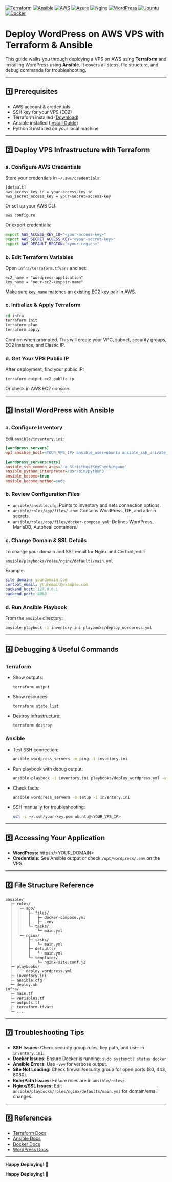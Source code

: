 [![Terraform](https://img.shields.io/badge/Terraform-7B42BC?logo=terraform&logoColor=white&style=for-the-badge)](https://www.terraform.io/)
[![Ansible](https://img.shields.io/badge/Ansible-EE0000?logo=ansible&logoColor=white&style=for-the-badge)](https://www.ansible.com/)
[![AWS](https://img.shields.io/badge/AWS-232F3E?logo=amazon-aws&logoColor=white&style=for-the-badge)](https://aws.amazon.com/)
[![Azure](https://img.shields.io/badge/Azure-0078D4?logo=microsoft-azure&logoColor=white&style=for-the-badge)](https://azure.microsoft.com/)
[![Nginx](https://img.shields.io/badge/Nginx-009639?logo=nginx&logoColor=white&style=for-the-badge)](https://nginx.org/)
[![WordPress](https://img.shields.io/badge/WordPress-21759B?logo=wordpress&logoColor=white&style=for-the-badge)](https://wordpress.org/)
[![Ubuntu](https://img.shields.io/badge/Ubuntu-E95420?logo=ubuntu&logoColor=white&style=for-the-badge)](https://ubuntu.com/)
[![Docker](https://img.shields.io/badge/Docker-2496ED?logo=docker&logoColor=white&style=for-the-badge)](https://www.docker.com/)

# Deploy WordPress on AWS VPS with Terraform & Ansible

This guide walks you through deploying a VPS on AWS using **Terraform** and installing WordPress using **Ansible**. It covers all steps, file structure, and debug commands for troubleshooting.

---

## 1️⃣ Prerequisites

- AWS account & credentials
- SSH key for your VPS (EC2)
- Terraform installed ([Download](https://www.terraform.io/downloads.html))
- Ansible installed ([Install Guide](https://docs.ansible.com/ansible/latest/installation_guide/intro_installation.html))
- Python 3 installed on your local machine

---

## 2️⃣ Deploy VPS Infrastructure with Terraform

### a. Configure AWS Credentials

Store your credentials in `~/.aws/credentials`:
```
[default]
aws_access_key_id = your-access-key-id
aws_secret_access_key = your-secret-access-key
```

Or set up your AWS CLI:
```sh
aws configure
```
Or export credentials:
```sh
export AWS_ACCESS_KEY_ID="<your-access-key>"
export AWS_SECRET_ACCESS_KEY="<your-secret-key>"
export AWS_DEFAULT_REGION="<your-region>"
```

### b. Edit Terraform Variables

Open `infra/terraform.tfvars` and set:
```hcl
ec2_name = "wordpress-application"
key_name = "your-ec2-keypair-name"
```
Make sure `key_name` matches an existing EC2 key pair in AWS.

### c. Initialize & Apply Terraform

```sh
cd infra
terraform init
terraform plan
terraform apply
```
Confirm when prompted. This will create your VPC, subnet, security groups, EC2 instance, and Elastic IP.

### d. Get Your VPS Public IP

After deployment, find your public IP:
```sh
terraform output ec2_public_ip
```
Or check in AWS EC2 console.

---

## 3️⃣ Install WordPress with Ansible

### a. Configure Inventory

Edit `ansible/inventory.ini`:
```ini
[wordpress_servers]
wp1 ansible_host=<YOUR_VPS_IP> ansible_user=ubuntu ansible_ssh_private_key_file=~/.ssh/your-key.pem

[wordpress_servers:vars]
ansible_ssh_common_args='-o StrictHostKeyChecking=no'
ansible_python_interpreter=/usr/bin/python3
ansible_become=true
ansible_become_method=sudo
```

### b. Review Configuration Files

- `ansible/ansible.cfg`: Points to inventory and sets connection options.
- `ansible/roles/app/files/.env`: Contains WordPress, DB, and admin secrets.
- `ansible/roles/app/files/docker-compose.yml`: Defines WordPress, MariaDB, Autoheal containers.

### c. Change Domain & SSL Details

To change your domain and SSL email for Nginx and Certbot, edit:
```
ansible/playbooks/roles/nginx/defaults/main.yml
```
Example:
```yaml
site_domain: yourdomain.com
certbot_email: youremail@example.com
backend_host: 127.0.0.1
backend_port: 8080
```

### d. Run Ansible Playbook

From the `ansible` directory:
```sh
ansible-playbook -i inventory.ini playbooks/deploy_wordpress.yml
```

---

## 4️⃣ Debugging & Useful Commands

### Terraform

- Show outputs:
  ```sh
  terraform output
  ```
- Show resources:
  ```sh
  terraform state list
  ```
- Destroy infrastructure:
  ```sh
  terraform destroy
  ```

### Ansible

- Test SSH connection:
  ```sh
  ansible wordpress_servers -m ping -i inventory.ini
  ```
- Run playbook with debug output:
  ```sh
  ansible-playbook -i inventory.ini playbooks/deploy_wordpress.yml -vvv
  ```
- Check facts:
  ```sh
  ansible wordpress_servers -m setup -i inventory.ini
  ```
- SSH manually for troubleshooting:
  ```sh
  ssh -i ~/.ssh/your-key.pem ubuntu@<YOUR_VPS_IP>
  ```

---

## 5️⃣ Accessing Your Application

- **WordPress:** https://<YOUR_DOMAIN>
- **Credentials:** See Ansible output or check `/opt/wordpress/.env` on the VPS.

---

## 6️⃣ File Structure Reference

```
ansible/
  ├─ roles/
  │   ├─ app/
  │   │   ├─ files/
  │   │   │   ├─ docker-compose.yml
  │   │   │   ├─ .env
  │   │   └─ tasks/
  │   │       └─ main.yml
  │   └─ nginx/
  │       ├─ tasks/
  │       │   └─ main.yml
  │       ├─ defaults/
  │       │   └─ main.yml
  │       └─ templates/
  │           └─ nginx-site.conf.j2
  ├─ playbooks/
  │   └─ deploy_wordpress.yml
  ├─ inventory.ini
  ├─ ansible.cfg
  └─ deploy.sh
infra/
  ├─ main.tf
  ├─ variables.tf
  ├─ outputs.tf
  ├─ terraform.tfvars
  └─ ...
```

---

## 7️⃣ Troubleshooting Tips

- **SSH Issues:** Check security group rules, key path, and user in `inventory.ini`.
- **Docker Issues:** Ensure Docker is running: `sudo systemctl status docker`
- **Ansible Errors:** Use `-vvv` for verbose output.
- **Site Not Loading:** Check firewall/security group for open ports (80, 443, 8080).
- **Role/Path Issues:** Ensure roles are in `ansible/roles/`.
- **Nginx/SSL Issues:** Edit `ansible/playbooks/roles/nginx/defaults/main.yml` for domain/email changes.

---

## 8️⃣ References

- [Terraform Docs](https://www.terraform.io/docs)
- [Ansible Docs](https://docs.ansible.com/)
- [Docker Docs](https://docs.docker.com/)
- [WordPress Docs](https://wordpress.org/support/article/installing-wordpress/)

---

**Happy Deploying! 🚀**

**Happy Deploying! 🚀**

